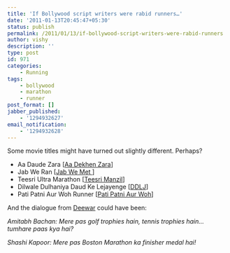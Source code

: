 ```yaml
---
title: 'If Bollywood script writers were rabid runners…'
date: '2011-01-13T20:45:47+05:30'
status: publish
permalink: /2011/01/13/if-bollywood-script-writers-were-rabid-runners
author: vishy
description: ''
type: post
id: 971
categories: 
    - Running
tags:
    - bollywood
    - marathon
    - runner
post_format: []
jabber_published:
    - '1294932627'
email_notification:
    - '1294932628'
---
```

Some movie titles might have turned out slightly different. Perhaps?

- Aa Daude Zara \[[Aa Dekhen Zara](http://en.wikipedia.org/wiki/Aa_Dekhen_Zara)\]
- Jab We Ran \[[Jab We Met ](http://en.wikipedia.org/wiki/Jab_We_Met)\]
- Teesri Ultra Marathon \[[Teesri Manzil](http://en.wikipedia.org/wiki/Teesri_Manzil)\]
- Dilwale Dulhaniya Daud Ke Lejayenge \[[DDLJ](http://en.wikipedia.org/wiki/Dilwale_Dulhania_Le_Jayenge)\]
- Pati Patni Aur Woh Runner \[[Pati Patni Aur Woh](http://en.wikipedia.org/wiki/Pati_Patni_Aur_Woh)\]

And the dialogue from [Deewar](http://en.wikipedia.org/wiki/Deewaar_(1975_film)) could have been:

*Amitabh Bachan: Mere pas golf trophies hain, tennis trophies hain… tumhare paas kya hai?*

*Shashi Kapoor: Mere pas Boston Marathon ka finisher medal hai!*